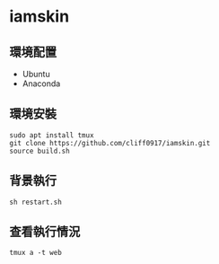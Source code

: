 # iamskin

## 環境配置
- Ubuntu
- Anaconda

## 環境安裝
```
sudo apt install tmux
git clone https://github.com/cliff0917/iamskin.git
source build.sh
```

## 背景執行
```
sh restart.sh
```

## 查看執行情況
```
tmux a -t web
```
